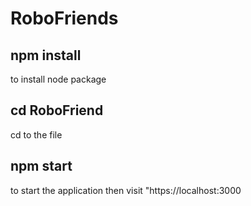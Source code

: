 # RoboFriends

## npm install
to install node package

## cd RoboFriend
cd to the file

## npm start
to start the application then visit "https://localhost:3000
